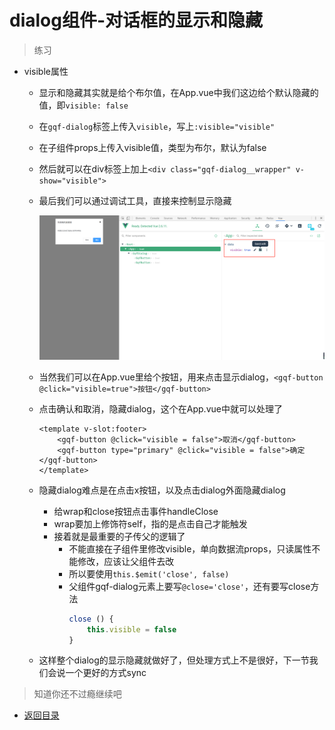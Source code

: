 # dialog组件-对话框的显示和隐藏

> 练习

* visible属性

    * 显示和隐藏其实就是给个布尔值，在App.vue中我们这边给个默认隐藏的值，即`visible: false`
    * 在`gqf-dialog`标签上传入`visible`，写上`:visible="visible"`
    * 在子组件props上传入visible值，类型为布尔，默认为false
    * 然后就可以在div标签上加上`<div class="gqf-dialog__wrapper" v-show="visible">`
    * 最后我们可以通过调试工具，直接来控制显示隐藏

        ![](./images/dialog控制台控制显示隐藏.jpg)

    * 当然我们可以在App.vue里给个按钮，用来点击显示dialog，`<gqf-button @click="visible=true">按钮</gqf-button>`  
    * 点击确认和取消，隐藏dialog，这个在App.vue中就可以处理了 
        ```
        <template v-slot:footer>
            <gqf-button @click="visible = false">取消</gqf-button>
            <gqf-button type="primary" @click="visible = false">确定</gqf-button>
        </template>        
        ``` 
    * 隐藏dialog难点是在点击x按钮，以及点击dialog外面隐藏dialog
        * 给wrap和close按钮点击事件handleClose
        * wrap要加上修饰符self，指的是点击自己才能触发
        * 接着就是最重要的子传父的逻辑了
            * 不能直接在子组件里修改visible，单向数据流props，只读属性不能修改，应该让父组件去改
            * 所以要使用`this.$emit('close', false)`
            * 父组件gqf-dialog元素上要写`@close='close'`，还有要写close方法
                ```js
                close () {
                    this.visible = false
                }                
                ```
    * 这样整个dialog的显示隐藏就做好了，但处理方式上不是很好，下一节我们会说一个更好的方式sync        

> 知道你还不过瘾继续吧       

* [返回目录](../../README.md) 